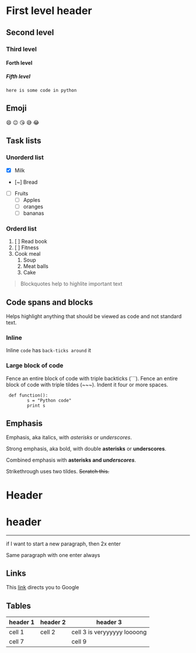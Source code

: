 # First level header

## Second level

### Third level

#### Forth level

##### Fifth level

```
here is some code in python

```
## Emoji

:smile: :wink: :kissing_heart: :sweat_smile: :joy:


## Task lists

 ### Unorderd list

 - [x] Milk
 - [~] Bread
 - [ ] Fruits
   - [ ] Apples
   - [ ] oranges
   - [ ] bananas

 ### Orderd list 

 1. [ ] Read book
 1. [ ] Fitness
 1. Cook meal
    1. Soup
    1. Meat balls
    1. Cake 

> Blockquotes help to highlite important text
> 

## Code spans and blocks

Helps highlight anything that should be viewed as code and not standard text.

### Inline 

Inline `code` has `back-ticks around` it

### Large block of code

Fence an entire block of code with triple backticks (```).
Fence an entire block of code with triple tildes (~~~).
Indent it four or more spaces.

```
 def function():
        s = "Python code"
        print s
```

## Emphasis

Emphasis, aka italics, with *asterisks* or _underscores_.

Strong emphasis, aka bold, with double **asterisks** or __underscores__.

Combined emphasis with **asterisks and _underscores_**.

Strikethrough uses two tildes. ~~Scratch this.~~

# Header 

header
=====

***

if I want to start a new paragraph, then 2x enter

Same paragraph with 
one enter
always

## Links

This [link](https://www.google.com) directs you to Google


## Tables

| header 1 | header 2 | header 3 |
| -        | -        | -        |
| cell 1 | cell 2          | cell 3 is veryyyyyy loooong|
|cell 7 |        | cell 9| 
